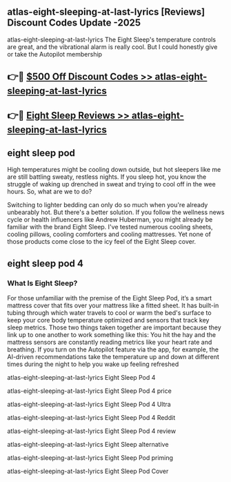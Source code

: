 ## atlas-eight-sleeping-at-last-lyrics [Reviews​] Discount Codes Update -2025

atlas-eight-sleeping-at-last-lyrics The Eight Sleep's temperature controls are great, and the vibrational alarm is really cool. But I could honestly give or take the Autopilot membership

## 👉🔴 [$500 Off Discount Codes >> atlas-eight-sleeping-at-last-lyrics](http://download.freeplayer.one?title=atlas-eight-sleeping-at-last-lyrics&ref=18-ES)

## 👉🔴 [Eight Sleep Reviews >> atlas-eight-sleeping-at-last-lyrics](http://download.freeplayer.one?title=atlas-eight-sleeping-at-last-lyrics&ref=18-ES)

## eight sleep pod

High temperatures might be cooling down outside, but hot sleepers like me are still battling sweaty, restless nights. If you sleep hot, you know the struggle of waking up drenched in sweat and trying to cool off in the wee hours. So, what are we to do?

Switching to lighter bedding can only do so much when you're already unbearably hot. But there's a better solution. If you follow the wellness news cycle or health influencers like Andrew Huberman, you might already be familiar with the brand Eight Sleep. I've tested numerous cooling sheets, cooling pillows, cooling comforters and cooling mattresses. Yet none of those products come close to the icy feel of the Eight Sleep cover.

## eight sleep pod 4

### What Is Eight Sleep?

For those unfamiliar with the premise of the Eight Sleep Pod, it’s a smart mattress cover that fits over your mattress like a fitted sheet. It has built-in tubing through which water travels to cool or warm the bed's surface to keep your core body temperature optimized and sensors that track key sleep metrics. Those two things taken together are important because they link up to one another to work something like this: You hit the hay and the mattress sensors are constantly reading metrics like your heart rate and breathing. If you turn on the Autopilot feature via the app, for example, the AI-driven recommendations take the temperature up and down at different times during the night to help you wake up feeling refreshed

atlas-eight-sleeping-at-last-lyrics Eight Sleep Pod 4

atlas-eight-sleeping-at-last-lyrics Eight Sleep Pod 4 price

atlas-eight-sleeping-at-last-lyrics Eight Sleep Pod 4 Ultra

atlas-eight-sleeping-at-last-lyrics Eight Sleep Pod 4 Reddit

atlas-eight-sleeping-at-last-lyrics Eight Sleep Pod 4 review

atlas-eight-sleeping-at-last-lyrics Eight Sleep alternative

atlas-eight-sleeping-at-last-lyrics Eight Sleep Pod priming

atlas-eight-sleeping-at-last-lyrics Eight Sleep Pod Cover